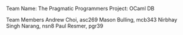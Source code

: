 Team Name: The Pragmatic Programmers
Project: OCaml DB

Team Members
Andrew Choi, asc269
Mason Bulling, mcb343
Nirbhay Singh Narang, nsn8
Paul Resmer, pgr39
